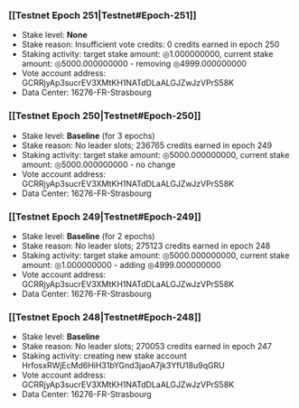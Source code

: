 ### [[Testnet Epoch 251|Testnet#Epoch-251]]
* Stake level: **None**
* Stake reason: Insufficient vote credits: 0 credits earned in epoch 250
* Staking activity: target stake amount: ◎1.000000000, current stake amount: ◎5000.000000000 - removing ◎4999.000000000
* Vote account address: GCRRjyAp3sucrEV3XMtKH1NATdDLaALGJZwJzVPrS58K
* Data Center: 16276-FR-Strasbourg
### [[Testnet Epoch 250|Testnet#Epoch-250]]
* Stake level: **Baseline** (for 3 epochs)
* Stake reason: No leader slots; 236765 credits earned in epoch 249
* Staking activity: target stake amount: ◎5000.000000000, current stake amount: ◎5000.000000000 - no change
* Vote account address: GCRRjyAp3sucrEV3XMtKH1NATdDLaALGJZwJzVPrS58K
* Data Center: 16276-FR-Strasbourg
### [[Testnet Epoch 249|Testnet#Epoch-249]]
* Stake level: **Baseline** (for 2 epochs)
* Stake reason: No leader slots; 275123 credits earned in epoch 248
* Staking activity: target stake amount: ◎5000.000000000, current stake amount: ◎1.000000000 - adding ◎4999.000000000
* Vote account address: GCRRjyAp3sucrEV3XMtKH1NATdDLaALGJZwJzVPrS58K
* Data Center: 16276-FR-Strasbourg
### [[Testnet Epoch 248|Testnet#Epoch-248]]
* Stake level: **Baseline**
* Stake reason: No leader slots; 270053 credits earned in epoch 247
* Staking activity: creating new stake account HrfosxRWjEcMd6HiH31bYGnd3jaoA7jk3YfU18u9qGRU
* Vote account address: GCRRjyAp3sucrEV3XMtKH1NATdDLaALGJZwJzVPrS58K
* Data Center: 16276-FR-Strasbourg